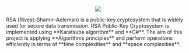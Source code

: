 <p align="center">
  <img src="https://user-images.githubusercontent.com/53131422/132869526-0d0bde34-8716-4a08-984c-db383dc6dd73.png" />
</p>
<!-- ![RSA](https://user-images.githubusercontent.com/53131422/132869526-0d0bde34-8716-4a08-984c-db383dc6dd73.png)   -->
RSA (Rivest–Shamir–Adleman) is a public-key cryptosystem that is widely used for secure data transmission.  
RSA Public-Key Cryptosystem is implemented using **Karatsuba algorithm** and **C#**.  
The aim of this project is applying **Algorithms principles** and perform operations efficiently in terms of **time complexities** and **space complexities**.
  


